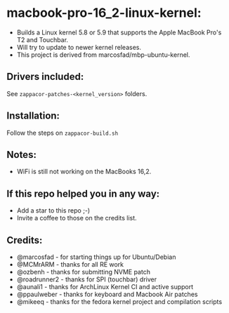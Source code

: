 # macbook-pro-16_2-linux-kernel:

- Builds a Linux kernel 5.8 or 5.9 that supports the Apple MacBook Pro's T2 and Touchbar.
- Will try to update to newer kernel releases.
- This project is derived from marcosfad/mbp-ubuntu-kernel.

## Drivers included:
See ```zappacor-patches-<kernel_version>``` folders.

## Installation:
Follow the steps on ```zappacor-build.sh```

## Notes:
- WiFi is still not working on the MacBooks 16,2.

## If this repo helped you in any way:
- Add a star  to this repo ;-)
- Invite a coffee to those on the credits list.

## Credits:
- @marcosfad - for starting things up for Ubuntu/Debian
- @MCMrARM - thanks for all RE work
- @ozbenh - thanks for submitting NVME patch
- @roadrunner2 - thanks for SPI (touchbar) driver
- @aunali1 - thanks for ArchLinux Kernel CI and active support
- @ppaulweber - thanks for keyboard and Macbook Air patches
- @mikeeq - thanks for the fedora kernel project and compilation scripts
